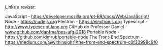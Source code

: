 Links a revisar:

JavaScript - https://developer.mozilla.org/pt-BR/docs/Web/JavaScript/
Node - https://nodejs.org
Electron - https://electronjs.org
Typescript - http://www.typescript.lang.org
GitHub do Professor Daniel - www.github.com/danfma/pos-ufg-2018
Portable Node - https://github.com/dmrub/portable-node
The Front-End Spectrum - https://medium.com/@withinsight1/the-front-end-spectrum-c0f30998c9f0

